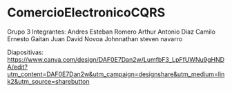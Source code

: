 # ComercioElectronicoCQRS
Grupo 3
Integrantes:
Andres Esteban Romero
Arthur Antonio Diaz
Camilo Ernesto Gaitan
Juan David Novoa
Johnnathan steven navarro

Diapositivas:
https://www.canva.com/design/DAF0E7Dan2w/LumfbF3_LpFfUWNu9gHNDA/edit?utm_content=DAF0E7Dan2w&utm_campaign=designshare&utm_medium=link2&utm_source=sharebutton
